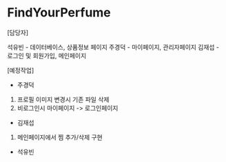 # FindYourPerfume

[담당자]

석유빈 - 데이터베이스, 상품정보 페이지
주경덕 - 마이페이지, 관리자페이지
김재섭 - 로그인 및 회원가입, 메인페이지

[예정작업]

- 주경덕
1. 프로필 이미지 변경시 기존 파일 삭제
2. 비로그인시 마이페이지 -> 로그인페이지

- 김재섭
1. 메인페이지에서 찜 추가/삭제 구현

- 석유빈
